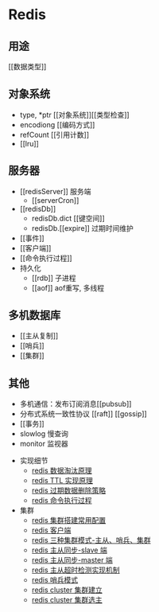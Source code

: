 # Redis
## 用途 
[[数据类型]]

## 对象系统
* type, *ptr [[对象系统]][[类型检查]]
* encodiong [[编码方式]]
* refCount [[引用计数]]
* [[lru]]

## 服务器 
* [[redisServer]] 服务端
    * [[serverCron]]
* [[redisDb]]
    * redisDb.dict [[键空间]]
    * redisDb.[[expire]] 过期时间维护 
* [[事件]]
* [[客户端]]
* [[命令执行过程]]
* 持久化
    * [[rdb]] 子进程
    * [[aof]] aof重写, 多线程

## 多机数据库
 - [[主从复制]]
 - [[哨兵]] 
 - [[集群]]

## 其他
 - 多机通信：发布订阅消息[[pubsub]]
 - 分布式系统一致性协议 [[raft]] [[gossip]]
 - [[事务]]
 - slowlog 慢查询
 - monitor 监视器

* 实现细节
    * [redis 数据淘汰原理](/Redis/expire.md)
    * [redis TTL 实现原理]()
    * [redis 过期数据删除策略]()
    * [redis 命令执行过程]()
* 集群 
    * [redis 集群搭建常用配置]()
    * [redis 客户端]()
    * [redis 三种集群模式-主从、哨兵、集群]()
    * [redis 主从同步-slave 端]()
    * [redis 主从同步-master 端]()
    * [redis 主从超时检测实现机制]()
    * [redis 哨兵模式]()
    * [redis cluster 集群建立]()
    * [redis cluster 集群选主]()